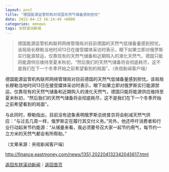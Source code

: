 ```yaml
---
layout: post
title: "德国能源监管机构对该国天然气储备感到担忧"
date: 2022-04-13 16:14:49 +0800
categories: emnews
tags: 东财滚动新闻
---
```

> 德国能源监管机构联邦网络管理局对目前德国的天然气低储备量感到担忧。该局局长穆勒当地时间13日在接受媒体采访时表示，眼下如果立即对俄罗斯实行能源禁运，仅靠现有的天然气储备和近期购入的液化天然气，德国只能将能源供应维持至夏末秋初，“然后我们的天然气储备将会彻底耗尽，这不是我们在下一个冬季开始之前希望看到的局面”。（央视新闻客户端）

<p>德国能源监管机构联邦网络管理局对目前德国的天然气低储备量感到担忧。该局局长穆勒当地时间13日在接受媒体采访时表示，眼下如果立即对俄罗斯实行能源禁运，仅靠现有的天然气储备和近期购入的液化天然气，德国只能将能源供应维持至夏末秋初，“然后我们的天然气储备将会彻底耗尽，这不是我们在下一个冬季开始之前希望看到的局面”。</p>
 <p>与此同时，穆勒指出，目前没有迹象表明俄罗斯总统普京将会削减天然气供应：“与过去几周一样，俄罗斯正在履行其交付义务。”另外，他还呼吁消费者和行业行动起来节约能源：“从储量来看，我必须要号召大家一起节约用气，每节约一立方米的天然气都会有所帮助。”</p><p class="em_media">（文章来源：央视新闻客户端）</p>

<http://finance.eastmoney.com/news/1351,202204132342045617.html>

[返回东财滚动新闻](//finews.withounder.com/emnews/)｜[返回首页](//finews.withounder.com/)